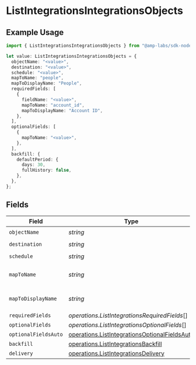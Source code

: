 # ListIntegrationsIntegrationsObjects

## Example Usage

```typescript
import { ListIntegrationsIntegrationsObjects } from "@amp-labs/sdk-node/models/operations";

let value: ListIntegrationsIntegrationsObjects = {
  objectName: "<value>",
  destination: "<value>",
  schedule: "<value>",
  mapToName: "people",
  mapToDisplayName: "People",
  requiredFields: [
    {
      fieldName: "<value>",
      mapToName: "account_id",
      mapToDisplayName: "Account ID",
    },
  ],
  optionalFields: [
    {
      mapToName: "<value>",
    },
  ],
  backfill: {
    defaultPeriod: {
      days: 30,
      fullHistory: false,
    },
  },
};
```

## Fields

| Field                                                                                                          | Type                                                                                                           | Required                                                                                                       | Description                                                                                                    | Example                                                                                                        |
| -------------------------------------------------------------------------------------------------------------- | -------------------------------------------------------------------------------------------------------------- | -------------------------------------------------------------------------------------------------------------- | -------------------------------------------------------------------------------------------------------------- | -------------------------------------------------------------------------------------------------------------- |
| `objectName`                                                                                                   | *string*                                                                                                       | :heavy_check_mark:                                                                                             | N/A                                                                                                            |                                                                                                                |
| `destination`                                                                                                  | *string*                                                                                                       | :heavy_check_mark:                                                                                             | N/A                                                                                                            |                                                                                                                |
| `schedule`                                                                                                     | *string*                                                                                                       | :heavy_check_mark:                                                                                             | N/A                                                                                                            |                                                                                                                |
| `mapToName`                                                                                                    | *string*                                                                                                       | :heavy_minus_sign:                                                                                             | An object name to map to.                                                                                      | people                                                                                                         |
| `mapToDisplayName`                                                                                             | *string*                                                                                                       | :heavy_minus_sign:                                                                                             | A display name to map to.                                                                                      | People                                                                                                         |
| `requiredFields`                                                                                               | *operations.ListIntegrationsRequiredFields*[]                                                                  | :heavy_minus_sign:                                                                                             | N/A                                                                                                            |                                                                                                                |
| `optionalFields`                                                                                               | *operations.ListIntegrationsOptionalFields*[]                                                                  | :heavy_minus_sign:                                                                                             | N/A                                                                                                            |                                                                                                                |
| `optionalFieldsAuto`                                                                                           | [operations.ListIntegrationsOptionalFieldsAuto](../../models/operations/listintegrationsoptionalfieldsauto.md) | :heavy_minus_sign:                                                                                             | N/A                                                                                                            |                                                                                                                |
| `backfill`                                                                                                     | [operations.ListIntegrationsBackfill](../../models/operations/listintegrationsbackfill.md)                     | :heavy_minus_sign:                                                                                             | N/A                                                                                                            |                                                                                                                |
| `delivery`                                                                                                     | [operations.ListIntegrationsDelivery](../../models/operations/listintegrationsdelivery.md)                     | :heavy_minus_sign:                                                                                             | N/A                                                                                                            |                                                                                                                |